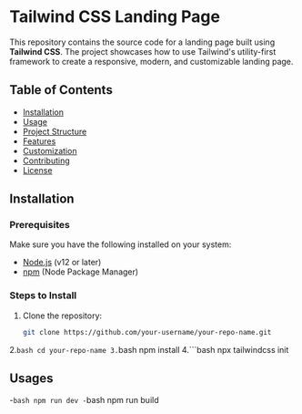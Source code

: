 # Tailwind CSS Landing Page

This repository contains the source code for a landing page built using **Tailwind CSS**. The project showcases how to use Tailwind's utility-first framework to create a responsive, modern, and customizable landing page.

## Table of Contents

- [Installation](#installation)
- [Usage](#usage)
- [Project Structure](#project-structure)
- [Features](#features)
- [Customization](#customization)
- [Contributing](#contributing)
- [License](#license)

## Installation

### Prerequisites

Make sure you have the following installed on your system:

- [Node.js](https://nodejs.org/en/) (v12 or later)
- [npm](https://www.npmjs.com/) (Node Package Manager)

### Steps to Install

1. Clone the repository:
   ```bash
   git clone https://github.com/your-username/your-repo-name.git
2.```bash
cd your-repo-name
3.```bash
npm install
4.```bash
npx tailwindcss init

## Usages

-```bash
npm run dev
-```bash
npm run build


